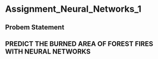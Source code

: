 # Assignment_Neural_Networks_1

## Probem Statement

## PREDICT THE BURNED AREA OF FOREST FIRES WITH NEURAL NETWORKS
